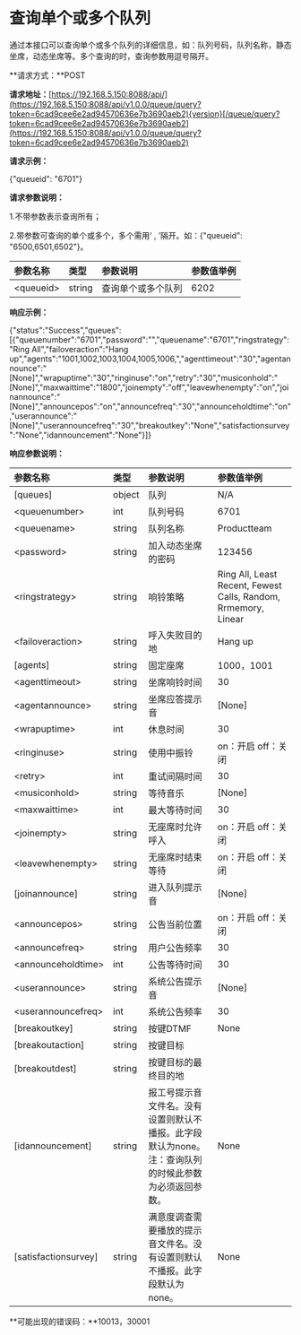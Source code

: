 # 查询单个或多个队列

通过本接口可以查询单个或多个队列的详细信息，如：队列号码，队列名称，静态坐席，动态坐席等。多个查询的时，查询参数用逗号隔开。

**请求方式：**POST

**请求地址：**[https://192.168.5.150:8088/api/](https://192.168.5.150:8088/api/v1.0.0/queue/query?token=6cad9cee6e2ad94570636e7b3690aeb2){version}[/queue/query?token=6cad9cee6e2ad94570636e7b3690aeb2](https://192.168.5.150:8088/api/v1.0.0/queue/query?token=6cad9cee6e2ad94570636e7b3690aeb2)

**请求示例：**

{"queueid": "6701"}

**请求参数说明：**

1.不带参数表示查询所有；

2.带参数可查询的单个或多个，多个需用‘ , ’隔开。如：{"queueid": "6500,6501,6502"}。

| 参数名称 | 类型 | 参数说明 | 参数值举例 |
| :--- | :--- | :--- | :--- |
| &lt;queueid&gt; | string | 查询单个或多个队列 | 6202 |

**响应示例：**

{"status":"Success","queues":\[{"queuenumber":"6701","password":"","queuename":"6701","ringstrategy":"Ring All","failoveraction":"Hang up","agents":"1001,1002,1003,1004,1005,1006,","agenttimeout":"30","agentannounce":"\[None\]","wrapuptime":"30","ringinuse":"on","retry":"30","musiconhold":"\[None\]","maxwaittime":"1800","joinempty":"off","leavewhenempty":"on","joinannounce":"\[None\]","announcepos":"on","announcefreq":"30","announceholdtime":"on","userannounce":"\[None\]","userannouncefreq":"30","breakoutkey":"None","satisfactionsurvey":"None","idannouncement":"None"}\]}

**响应参数说明：**

| 参数名称 | 类型 | 参数说明 | 参数值举例 |
| :--- | :--- | :--- | :--- |
| \[queues\] | object | 队列 | N/A |
| &lt;queuenumber&gt; | int | 队列号码 | 6701 |
| &lt;queuename&gt; | string | 队列名称 | Productteam |
| &lt;password&gt; | string | 加入动态坐席的密码 | 123456 |
| &lt;ringstrategy&gt; | string | 响铃策略 | Ring All, Least Recent, Fewest Calls, Random, Rrmemory, Linear |
| &lt;failoveraction&gt; | string | 呼入失败目的地 | Hang up |
| \[agents\] | string | 固定座席 | 1000，1001 |
| &lt;agenttimeout&gt; | string | 坐席响铃时间 | 30 |
| &lt;agentannounce&gt; | string | 坐席应答提示音 | \[None\] |
| &lt;wrapuptime&gt; | int | 休息时间 | 30 |
| &lt;ringinuse&gt; | string | 使用中振铃 | on：开启 off：关闭 |
| &lt;retry&gt; | int | 重试间隔时间 | 30 |
| &lt;musiconhold&gt; | string | 等待音乐 | \[None\] |
| &lt;maxwaittime&gt; | int | 最大等待时间 | 30 |
| &lt;joinempty&gt; | string | 无座席时允许呼入 | on：开启 off：关闭 |
| &lt;leavewhenempty&gt; | string | 无座席时结束等待 | on：开启 off：关闭 |
| \[joinannounce\] | string | 进入队列提示音 | \[None\] |
| &lt;announcepos&gt; | string | 公告当前位置 | on：开启 off：关闭 |
| &lt;announcefreq&gt; | string | 用户公告频率 | 30 |
| &lt;announceholdtime&gt; | int | 公告等待时间 | 30 |
| &lt;userannounce&gt; | string | 系统公告提示音 | \[None\] |
| &lt;userannouncefreq&gt; | int | 系统公告频率 | 30 |
| \[breakoutkey\] | string | 按键DTMF | None |
| \[breakoutaction\] | string | 按键目标 |  |
| \[breakoutdest\] | string | 按键目标的最终目的地 |  |
| \[idannouncement\] | string | 报工号提示音文件名。没有设置则默认不播报。此字段默认为none。注：查询队列的时候此参数为必须返回参数。 | None |
| \[satisfactionsurvey\] | string | 满意度调查需要播放的提示音文件名。没有设置则默认不播报。此字段默认为none。 | None |

**可能出现的错误码：**10013，30001

